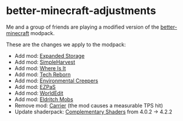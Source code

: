 # better-minecraft-adjustments

Me and a group of friends are playing a modified version of the [better-minecraft](https://www.curseforge.com/minecraft/modpacks/better-minecraft-fabric) modpack.

These are the changes we apply to the modpack:

- Add mod: [Expanded Storage](https://www.curseforge.com/minecraft/mc-mods/expanded-storage-fabric)
- Add mod: [SimpleHarvest](https://www.curseforge.com/minecraft/mc-mods/simplerharvest)
- Add mod: [Where Is It](https://www.curseforge.com/minecraft/mc-mods/where-is-it)
- Add mod: [Tech Reborn](https://www.curseforge.com/minecraft/mc-mods/techreborn)
- Add mod: [Environmental Creepers](https://www.curseforge.com/minecraft/mc-mods/environmental-creepers)
- Add mod: [EZPaS](https://www.curseforge.com/minecraft/mc-mods/ezpas)
- Add mod: [WorldEdit](https://www.curseforge.com/minecraft/mc-mods/worldedit)
- Add mod: [Eldritch Mobs](https://www.curseforge.com/minecraft/mc-mods/eldritch-mobs)
- Remove mod: [Carrier](https://www.curseforge.com/minecraft/mc-mods/carrier) (the mod causes a measurable TPS hit)
- Update shaderpack: [Complementary Shaders](https://www.curseforge.com/minecraft/customization/complementary-shaders) from 4.0.2 -> 4.2.2

